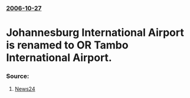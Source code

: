 ### [2006-10-27](/news/2006/10/27/index.md)

#  Johannesburg International Airport is renamed to OR Tambo International Airport. 




### Source:

1. [News24](http://www.news24.com/News24/South_Africa/News/0,,2-7-1442_2021445,00.html)

